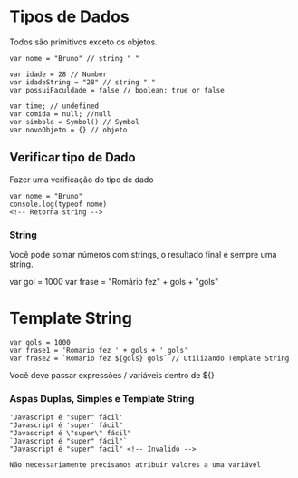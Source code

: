 # Tipos de Dados

Todos são primitivos exceto os objetos.

    var nome = "Bruno" // string " "

    var idade = 28 // Number
    var idadeString = "28" // string " "
    var possuiFaculdade = false // boolean: true or false

    var time; // undefined
    var comida = null; //null
    var simbolo = Symbol() // Symbol
    var novoObjeto = {} // objeto

## Verificar tipo de Dado

Fazer uma verificação do tipo de dado

    var nome = "Bruno"
    console.log(typeof nome)
    <!-- Retorna string -->

### String

Você pode somar números com strings, o resultado final é sempre uma string.

var gol = 1000
var frase = "Romário fez" + gols + "gols"

# Template String

    var gols = 1000
    var frase1 = 'Romario fez ' + gols + ' gols'
    var frase2 = `Romario fez ${gols} gols` // Utilizando Template String

Você deve passar expressões / variáveis dentro de ${}

### Aspas Duplas, Simples e Template String

    'Javascript é "super" fácil'
    "Javascript é 'super' fácil"
    "Javascript é \"super\" fácil"
    `Javascript é "super" fácil"`
    "Javascript é "super" facil" <!-- Invalido -->

    Não necessariamente precisamos atribuir valores a uma variável
